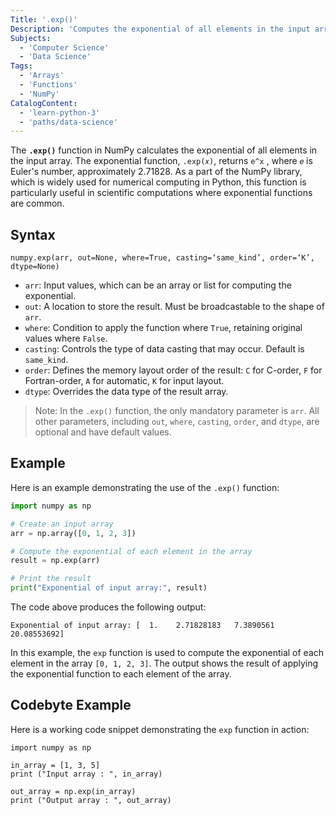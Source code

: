 ```yaml
---
Title: '.exp()'
Description: 'Computes the exponential of all elements in the input array'
Subjects:
  - 'Computer Science'
  - 'Data Science'
Tags:
  - 'Arrays'
  - 'Functions'
  - 'NumPy'
CatalogContent:
  - 'learn-python-3'
  - 'paths/data-science'
---
```


The **`.exp()`** function in NumPy calculates the exponential of all elements in the input array. The exponential function, `.exp(𝑥)`, returns `e^x` , where `𝑒` is Euler's number, approximately 2.71828. As a part of the NumPy library, which is widely used for numerical computing in Python, this function is particularly useful in scientific computations where exponential functions are common.

## Syntax

```pseudo
numpy.exp(arr, out=None, where=True, casting=‘same_kind’, order=‘K’, dtype=None)
```

- `arr`: Input values, which can be an array or list for computing the exponential.
- `out`: A location to store the result. Must be broadcastable to the shape of `arr`. 
- `where`: Condition to apply the function where `True`, retaining original values where `False`.
- `casting`: Controls the type of data casting that may occur. Default is `same_kind`.
- `order`: Defines the memory layout order of the result: `C` for C-order, `F` for Fortran-order, `A` for automatic, `K` for input layout.
- `dtype`: Overrides the data type of the result array.

> Note: In the `.exp()` function, the only mandatory parameter is `arr`. All other parameters, including `out`, `where`, `casting`, `order`, and `dtype`, are optional and have default values. 

## Example

Here is an example demonstrating the use of the `.exp()` function:

```py
import numpy as np

# Create an input array
arr = np.array([0, 1, 2, 3])

# Compute the exponential of each element in the array
result = np.exp(arr)

# Print the result
print("Exponential of input array:", result)
```

The code above produces the following output:

```shell
Exponential of input array: [  1.    2.71828183   7.3890561   20.08553692]
```

In this example, the `exp` function is used to compute the exponential of each element in the array `[0, 1, 2, 3]`. The output shows the result of applying the exponential function to each element of the array.

## Codebyte Example

Here is a working code snippet demonstrating the `exp` function in action:

```codebyte/python
import numpy as np

in_array = [1, 3, 5]
print ("Input array : ", in_array)
 
out_array = np.exp(in_array)
print ("Output array : ", out_array)
```
